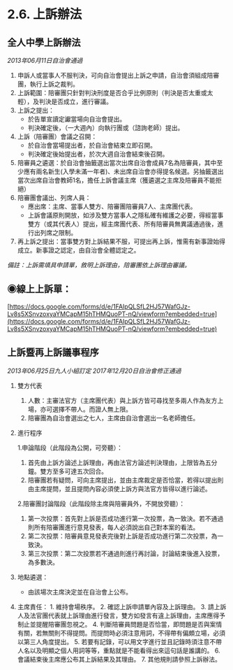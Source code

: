 # 2.6. 上訴辦法

## 全人中學上訴辦法

_2013年06月11日自治會通過_

1. 申訴人或當事人不服判決，可向自治會提出上訴之申請，自治會須組成陪審團，執行上訴之裁判。
2. 上訴範圍：陪審團只針對判決刑度是否合乎比例原則（判決是否太重或太輕），及判決是否成立，進行審議。
3. 上訴之提出：
   * 於告單宣讀定讞當場向自治會提出。
   * 判決確定後，（一大週內）向執行團或（諮詢老師）提出。
4. 上訴（陪審團）會議之召開：
   * 於自治會當場提出者，於自治會結束立即召開。
   * 判決確定後始提出者，於次大週自治會結束後召開。
5. 陪審員之遴選：於自治會抽籤選出當次出席自治會成員7名為陪審員，其中至少應有兩名新生\(入學未滿一年者\)、未出席自治會亦得提名候選。另抽籤選出當次出席自治會教師1名，擔任上訴會議主席（獲遴選之主席及陪審員不能拒絕）
6. 陪審團會議出、列席人員：
   * 應出席：主席、當事人雙方、陪審團陪審員7人、主席團代表。
   * 上訴會議原則開放，如涉及雙方當事人之隱私確有維護之必要，得經當事雙方（或其代表人）提出，經主席團代表、所有陪審員無異議通過後，進行出列席之限制。
7. 再上訴之提出：當事雙方對上訴結果不服，可提出再上訴，惟需有新事證始得成立。新事證之認定，由自治會全體認定之。

_備註：上訴需填具申請單，敘明上訴理由，陪審團依上訴理由審議。_

## ◉線上上訴單：

[https://docs.google.com/forms/d/e/1FAIpQLSfL2HJ57WafGJz-Lv8s5XSnvzoxyaYMCapM15hTHMQuoPT-nQ/viewform?embedded=true](https://docs.google.com/forms/d/e/1FAIpQLSfL2HJ57WafGJz-Lv8s5XSnvzoxyaYMCapM15hTHMQuoPT-nQ/viewform?embedded=true)

## 上訴暨再上訴議事程序

_2013年06月25日九人小組訂定 2017年12月20日自治會修正通過_

1. 雙方代表
   1. 人數：主審法官方（主席團代表）與上訴方皆可尋找至多兩人作為友方上場，亦可選擇不帶人。而證人無上限。
   2. 陪審團為自治會選出之七人，主席由自治會選出一名老師擔任。
2. 進行程序

   1.申論階段（此階段為公開，可旁聽）：

   1. 首先由上訴方論述上訴理由，再由法官方論述判決理由，上限皆為五分鐘。雙方至多可達五次回合。
   2. 陪審團若有疑問，可向主席提出，並由主席裁定是否恰當，若得以提出則由主席提問，並且提問內容必須使上訴方與法官方皆得以進行論述。

   2.陪審團討論階段（此階段除主席與陪審員外，不開放旁聽）：

   1. 第一次投票：首先對上訴是否成功進行第一次投票，為一致決。若不通過則所有陪審團進行意見發表，每人必須說出自己對本案的看法。
   2. 第二次投票：陪審員意見發表完後對上訴是否成功進行第二次投票，為一致決。
   3. 第三次投票：第二次投票若不通過則進行再討論，討論結束後進入投票，為多數決。

3. 地點遴選：
   * 由該場次主席決定並在自治會上公布。
4. 主席責任： 1. 維持會場秩序。 2. 確認上訴申請單內容及上訴理由。 3. 請上訴人及法官團代表就上訴理由進行發言，雙方如發言有違上訴理由，主席應得予制止並提醒陪審團忽視之。 4. 判斷陪審員問題是否恰當，即問題是否與案情有關，若無關則不得提問。而提問時必須注意用詞，不得帶有偏頗立場，必須以第三人角度提出。 5. 若要有記錄，可以用文字進行並且記錄時須注意不帶人名以及明顯之個人用詞等等，重點就是不能看得出來這句話是誰講的。 6. 會議結束後主席應公布其上訴結果及其理由。 7. 其他規則請參照上訴辦法。

